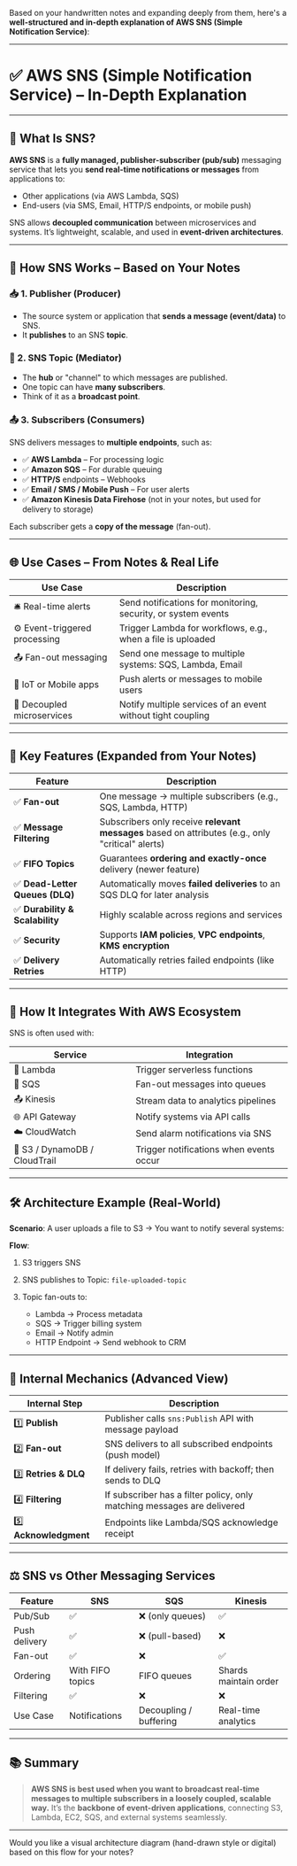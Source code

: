 Based on your handwritten notes and expanding deeply from them, here's a **well-structured and in-depth explanation of AWS SNS (Simple Notification Service)**:

---

# ✅ **AWS SNS (Simple Notification Service) – In-Depth Explanation**

---

## 🧠 What Is SNS?

**AWS SNS** is a **fully managed, publisher-subscriber (pub/sub)** messaging service that lets you **send real-time notifications or messages** from applications to:

* Other applications (via AWS Lambda, SQS)
* End-users (via SMS, Email, HTTP/S endpoints, or mobile push)

SNS allows **decoupled communication** between microservices and systems. It’s lightweight, scalable, and used in **event-driven architectures**.

---

## 🔁 How SNS Works – Based on Your Notes

### 📥 1. Publisher (Producer)

* The source system or application that **sends a message (event/data)** to SNS.
* It **publishes** to an SNS **topic**.

### 🔄 2. SNS Topic (Mediator)

* The **hub** or "channel" to which messages are published.
* One topic can have **many subscribers**.
* Think of it as a **broadcast point**.

### 📤 3. Subscribers (Consumers)

SNS delivers messages to **multiple endpoints**, such as:

* ✅ **AWS Lambda** – For processing logic
* ✅ **Amazon SQS** – For durable queuing
* ✅ **HTTP/S** endpoints – Webhooks
* ✅ **Email / SMS / Mobile Push** – For user alerts
* ✅ **Amazon Kinesis Data Firehose** (not in your notes, but used for delivery to storage)

Each subscriber gets a **copy of the message** (fan-out).

---

## 🌐 Use Cases – From Notes & Real Life

| Use Case                      | Description                                                   |
| ----------------------------- | ------------------------------------------------------------- |
| 🛎️ Real-time alerts          | Send notifications for monitoring, security, or system events |
| ⚙️ Event-triggered processing | Trigger Lambda for workflows, e.g., when a file is uploaded   |
| 📤 Fan-out messaging          | Send one message to multiple systems: SQS, Lambda, Email      |
| 📡 IoT or Mobile apps         | Push alerts or messages to mobile users                       |
| 🧪 Decoupled microservices    | Notify multiple services of an event without tight coupling   |

---

## 🔑 Key Features (Expanded from Your Notes)

| Feature                        | Description                                                                                       |
| ------------------------------ | ------------------------------------------------------------------------------------------------- |
| ✅ **Fan-out**                  | One message → multiple subscribers (e.g., SQS, Lambda, HTTP)                                      |
| ✅ **Message Filtering**        | Subscribers only receive **relevant messages** based on attributes (e.g., only "critical" alerts) |
| ✅ **FIFO Topics**              | Guarantees **ordering and exactly-once** delivery (newer feature)                                 |
| ✅ **Dead-Letter Queues (DLQ)** | Automatically moves **failed deliveries** to an SQS DLQ for later analysis                        |
| ✅ **Durability & Scalability** | Highly scalable across regions and services                                                       |
| ✅ **Security**                 | Supports **IAM policies**, **VPC endpoints**, **KMS encryption**                                  |
| ✅ **Delivery Retries**         | Automatically retries failed endpoints (like HTTP)                                                |

---

## 🧬 How It Integrates With AWS Ecosystem

SNS is often used with:

| Service                       | Integration                             |
| ----------------------------- | --------------------------------------- |
| 🔁 Lambda                     | Trigger serverless functions            |
| 📨 SQS                        | Fan-out messages into queues            |
| 📤 Kinesis                    | Stream data to analytics pipelines      |
| 🌐 API Gateway                | Notify systems via API calls            |
| ☁️ CloudWatch                 | Send alarm notifications via SNS        |
| 📂 S3 / DynamoDB / CloudTrail | Trigger notifications when events occur |

---

## 🛠️ Architecture Example (Real-World)

**Scenario**: A user uploads a file to S3 → You want to notify several systems:

**Flow**:

1. S3 triggers SNS
2. SNS publishes to Topic: `file-uploaded-topic`
3. Topic fan-outs to:

   * Lambda → Process metadata
   * SQS → Trigger billing system
   * Email → Notify admin
   * HTTP Endpoint → Send webhook to CRM

---

## 🧪 Internal Mechanics (Advanced View)

| Internal Step          | Description                                                             |
| ---------------------- | ----------------------------------------------------------------------- |
| 1️⃣ **Publish**        | Publisher calls `sns:Publish` API with message payload                  |
| 2️⃣ **Fan-out**        | SNS delivers to all subscribed endpoints (push model)                   |
| 3️⃣ **Retries & DLQ**  | If delivery fails, retries with backoff; then sends to DLQ              |
| 4️⃣ **Filtering**      | If subscriber has a filter policy, only matching messages are delivered |
| 5️⃣ **Acknowledgment** | Endpoints like Lambda/SQS acknowledge receipt                           |

---

## ⚖️ SNS vs Other Messaging Services

| Feature       | SNS              | SQS                    | Kinesis               |
| ------------- | ---------------- | ---------------------- | --------------------- |
| Pub/Sub       | ✅                | ❌ (only queues)        | ✅                     |
| Push delivery | ✅                | ❌ (pull-based)         | ❌                     |
| Fan-out       | ✅                | ❌                      | ✅                     |
| Ordering      | With FIFO topics | FIFO queues            | Shards maintain order |
| Filtering     | ✅                | ❌                      | ❌                     |
| Use Case      | Notifications    | Decoupling / buffering | Real-time analytics   |

---

## 📚 Summary

> **AWS SNS is best used when you want to broadcast real-time messages to multiple subscribers in a loosely coupled, scalable way.**
> It’s the **backbone of event-driven applications**, connecting S3, Lambda, EC2, SQS, and external systems seamlessly.

---

Would you like a visual architecture diagram (hand-drawn style or digital) based on this flow for your notes?

